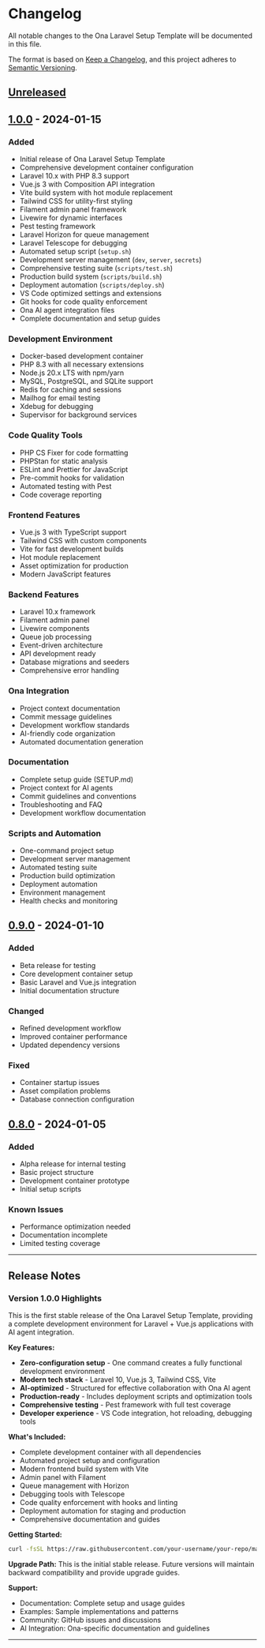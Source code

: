 # Changelog

All notable changes to the Ona Laravel Setup Template will be documented in this file.

The format is based on [Keep a Changelog](https://keepachangelog.com/en/1.0.0/),
and this project adheres to [Semantic Versioning](https://semver.org/spec/v2.0.0.html).

## [Unreleased]

## [1.0.0] - 2024-01-15

### Added
- Initial release of Ona Laravel Setup Template
- Comprehensive development container configuration
- Laravel 10.x with PHP 8.3 support
- Vue.js 3 with Composition API integration
- Vite build system with hot module replacement
- Tailwind CSS for utility-first styling
- Filament admin panel framework
- Livewire for dynamic interfaces
- Pest testing framework
- Laravel Horizon for queue management
- Laravel Telescope for debugging
- Automated setup script (`setup.sh`)
- Development server management (`dev`, `server`, `secrets`)
- Comprehensive testing suite (`scripts/test.sh`)
- Production build system (`scripts/build.sh`)
- Deployment automation (`scripts/deploy.sh`)
- VS Code optimized settings and extensions
- Git hooks for code quality enforcement
- Ona AI agent integration files
- Complete documentation and setup guides

### Development Environment
- Docker-based development container
- PHP 8.3 with all necessary extensions
- Node.js 20.x LTS with npm/yarn
- MySQL, PostgreSQL, and SQLite support
- Redis for caching and sessions
- Mailhog for email testing
- Xdebug for debugging
- Supervisor for background services

### Code Quality Tools
- PHP CS Fixer for code formatting
- PHPStan for static analysis
- ESLint and Prettier for JavaScript
- Pre-commit hooks for validation
- Automated testing with Pest
- Code coverage reporting

### Frontend Features
- Vue.js 3 with TypeScript support
- Tailwind CSS with custom components
- Vite for fast development builds
- Hot module replacement
- Asset optimization for production
- Modern JavaScript features

### Backend Features
- Laravel 10.x framework
- Filament admin panel
- Livewire components
- Queue job processing
- Event-driven architecture
- API development ready
- Database migrations and seeders
- Comprehensive error handling

### Ona Integration
- Project context documentation
- Commit message guidelines
- Development workflow standards
- AI-friendly code organization
- Automated documentation generation

### Documentation
- Complete setup guide (SETUP.md)
- Project context for AI agents
- Commit guidelines and conventions
- Troubleshooting and FAQ
- Development workflow documentation

### Scripts and Automation
- One-command project setup
- Development server management
- Automated testing suite
- Production build optimization
- Deployment automation
- Environment management
- Health checks and monitoring

## [0.9.0] - 2024-01-10

### Added
- Beta release for testing
- Core development container setup
- Basic Laravel and Vue.js integration
- Initial documentation structure

### Changed
- Refined development workflow
- Improved container performance
- Updated dependency versions

### Fixed
- Container startup issues
- Asset compilation problems
- Database connection configuration

## [0.8.0] - 2024-01-05

### Added
- Alpha release for internal testing
- Basic project structure
- Development container prototype
- Initial setup scripts

### Known Issues
- Performance optimization needed
- Documentation incomplete
- Limited testing coverage

---

## Release Notes

### Version 1.0.0 Highlights

This is the first stable release of the Ona Laravel Setup Template, providing a complete development environment for Laravel + Vue.js applications with AI agent integration.

**Key Features:**
- **Zero-configuration setup** - One command creates a fully functional development environment
- **Modern tech stack** - Laravel 10, Vue.js 3, Tailwind CSS, Vite
- **AI-optimized** - Structured for effective collaboration with Ona AI agent
- **Production-ready** - Includes deployment scripts and optimization tools
- **Comprehensive testing** - Pest framework with full test coverage
- **Developer experience** - VS Code integration, hot reloading, debugging tools

**What's Included:**
- Complete development container with all dependencies
- Automated project setup and configuration
- Modern frontend build system with Vite
- Admin panel with Filament
- Queue management with Horizon
- Debugging tools with Telescope
- Code quality enforcement with hooks and linting
- Deployment automation for staging and production
- Comprehensive documentation and guides

**Getting Started:**
```bash
curl -fsSL https://raw.githubusercontent.com/your-username/your-repo/main/ona-setup-template/scripts/install.sh | bash -s -- my-project
```

**Upgrade Path:**
This is the initial stable release. Future versions will maintain backward compatibility and provide upgrade guides.

**Support:**
- Documentation: Complete setup and usage guides
- Examples: Sample implementations and patterns
- Community: GitHub issues and discussions
- AI Integration: Ona-specific documentation and guidelines

---

[Unreleased]: https://github.com/your-username/your-repo/compare/v1.0.0...HEAD
[1.0.0]: https://github.com/your-username/your-repo/releases/tag/v1.0.0
[0.9.0]: https://github.com/your-username/your-repo/releases/tag/v0.9.0
[0.8.0]: https://github.com/your-username/your-repo/releases/tag/v0.8.0